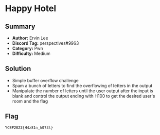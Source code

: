 Happy Hotel
===

## Summary
* **Author:** Ervin Lee
* **Discord Tag:** perspectives#9963
* **Category:** Pwn
* **Difficulty:** Medium

## Solution
- Simple buffer overflow challenge
- Spam a bunch of letters to find the overflowing of letters in the output
- Manipulate the number of letters until the user output after the input is blank and control the output ending with H100 to get the desired user's room and the flag

## Flag
```
YCEP2023{H4z81n_h073l}
```
